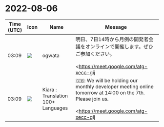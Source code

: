 # 2022-08-06

|Time (UTC)|Icon|Name|Message|
|---|---|---|---|
|03:09|![](https://avatars.slack-edge.com/2019-11-22/845042642576_070441337abaca9fb7b3_72.png)|ogwata|明日、7日14時から月例の開発者会議をオンラインで開催します。ぜひご参加ください。<br><br><https://meet.google.com/atg-xecc-gij|https://meet.google.com/atg-xecc-gij><br><blockquote>Real-time meetings by Google. Using your browser, share your video, desktop, and presentations with teammates and customers.</blockquote>|
|03:09|![](https://avatars.slack-edge.com/2021-08-02/2324149410423_2aa7423c4133ecb9f168_72.png)|Kiara : Translation 100+ Languages|🇬🇧: We will be holding our monthly developer meeting online tomorrow at 14:00 on the 7th. Please join us.<br><br><https://meet.google.com/atg-xecc-gij|https://meet.google.com/atg-xecc-gij>|

